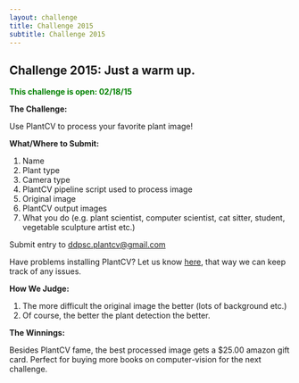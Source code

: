 ```yaml
---
layout: challenge
title: Challenge 2015
subtitle: Challenge 2015
---
```

## Challenge 2015: Just a warm up.

<font color='green'><b>This challenge is open: 02/18/15</b></font>

**The Challenge:**

Use PlantCV to process your favorite plant image!

**What/Where to Submit:**  

1. Name
2. Plant type
3. Camera type
4. PlantCV pipeline script used to process image
5. Original image
6. PlantCV output images
7. What you do (e.g. plant scientist, computer scientist, cat sitter, student, vegetable sculpture artist etc.)

Submit entry to <a href="mailto:ddpsc.plantcv@gmail.com">ddpsc.plantcv@gmail.com</a>

Have problems installing PlantCV? Let us know [here](https://github.com/danforthcenter/plantcv/issues), that way we can keep track of any issues.

**How We Judge:**

1. The more difficult the original image the better (lots of background etc.)
2. Of course, the better the plant detection the better.

**The Winnings:**

Besides PlantCV fame, the best processed image gets a $25.00 amazon gift card. Perfect for buying more books on computer-vision for the next challenge.